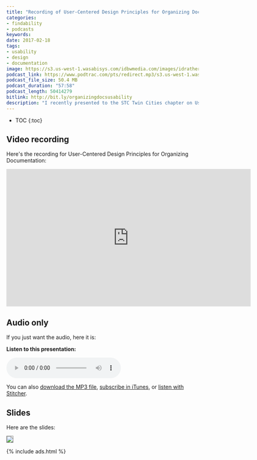 ```yaml
---
title: "Recording of User-Centered Design Principles for Organizing Documentation"
categories:
- findability
- podcasts
keywords:
date: 2017-02-18
tags:
- usability
- design
- documentation
image: https://s3.us-west-1.wasabisys.com/idbwmedia.com/images/idratherbewritinglogo.png
podcast_link: https://www.podtrac.com/pts/redirect.mp3/s3.us-west-1.wasabisys.com/idbwmedia.com/podcasts/user-centered-doc-organization.mp3
podcast_file_size: 50.4 MB
podcast_duration: "57:58"
podcast_length: 50414279
bitlink: http://bit.ly/organizingdocsusability
description: "I recently presented to the STC Twin Cities chapter on User-centered Design Principles for Organizing Documentation. When organizing your documentation, such as arranging navigation titles, workflows, or other wayfinding features, you can apply universal design principles to make your content more user centered. Some of these principles include Modularity, Hierarchy, Five hat racks, and Progressive disclosure. These design principles, based on solid user research from design gurus, will help users better find and navigate your help content. You can view the recording and audio from the event here."
---
```


* TOC
{:toc}

## Video recording

Here's the recording for User-Centered Design Principles for Organizing Documentation:

<iframe width="640" height="360" src="https://www.youtube.com/embed/wmuW6OHD5mE" frameborder="0" allowfullscreen></iframe>

## Audio only

If you just want the audio, here it is:

<div class="audioControls">
<p><b>Listen to this presentation:</b></p>
<p><audio controls="controls"><source src="https://www.podtrac.com/pts/redirect.mp3/s3.us-west-1.wasabisys.com/idbwmedia.com/podcasts/user-centered-doc-organization.mp3" type="audio/mpeg" /></audio></p>

<p>You can also <a href="https://www.podtrac.com/pts/redirect.mp3/s3.us-west-1.wasabisys.com/idbwmedia.com/podcasts/user-centered-doc-organization.mp3" alt="Recording of User-Centered Design Principles for Organizing Documentation">download the MP3 file</a>, <a href="https://itunes.apple.com/us/podcast/id-rather-be-writing-podcast/id277365275">subscribe in iTunes</a>, or <a href="http://www.stitcher.com/podcast/id-rather-be-writing-technical-writing-podcast"> listen with Stitcher</a>.</p>
</div>

## Slides

Here are the slides:

<a href="https://idratherbewriting.com/files/design-principles-for-organizing-docs/"><img src="https://s3.us-west-1.wasabisys.com/idbwmedia.com/images/ucdthumbstctwin.png" style="border: 1px solid gray" /></a>

{% include ads.html %}
